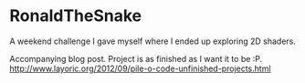 RonaldTheSnake
==============
A weekend challenge I gave myself where I ended up exploring 2D shaders.

Accompanying blog post. Project is as finished as I want it to be :P.
http://www.layoric.org/2012/09/pile-o-code-unfinished-projects.html

